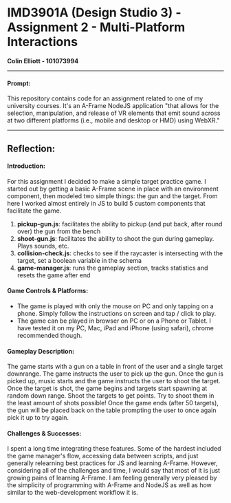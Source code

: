# IMD3901A (Design Studio 3) - Assignment 2 - Multi-Platform Interactions
**Colin Elliott - 101073994**

---

#### Prompt:
This repository contains code for an assignment related to one of my university courses. It's an A-Frame NodeJS application "that allows for the selection, manipulation, and release of VR elements that emit sound across at two different platforms (i.e., mobile and desktop or HMD) using WebXR."

---

## Reflection:

#### Introduction:
For this assignment I decided to make a simple target practice game. I started out by getting a basic A-Frame scene in place with an environment component, then modeled two simple things: the gun and the target. From here I worked almost entirely in JS to build 5 custom components that facilitate the game.

1. **pickup-gun.js**: facilitates the ability to pickup (and put back, after round over) the gun from the bench
2. **shoot-gun.js**: facilitates the ability to shoot the gun during gameplay. Plays sounds, etc.
3. **collision-check.js**: checks to see if the raycaster is intersecting with the target, set a boolean variable in the schema
4. **game-manager.js**: runs the gameplay section, tracks statistics and resets the game after end

#### Game Controls & Platforms:
- The game is played with only the mouse on PC and only tapping on a phone. Simply follow the instructions on screen and tap / click to play.
- The game can be played in browser on PC or on a Phone or Tablet. I have tested it on my PC, Mac, iPad and iPhone (using safari), chrome recommended though.

#### Gameplay Description:
The game starts with a gun on a table in front of the user and a single target downrange. The game instructs the user to pick up the gun. Once the gun is picked up, music starts and the game instructs the user to shoot the target. Once the target is shot, the game begins and targets start spawning at random down range. Shoot the targets to get points. Try to shoot them in the least amount of shots possible! Once the game ends (after 50 targets), the gun will be placed back on the table prompting the user to once again pick it up to try again.

#### Challenges & Successes:
I spent a long time integrating these features. Some of the hardest included the game manager's flow, accessing data between scripts, and just generally relearning best practices for JS and learning A-Frame. However, considering all of the challenges and time, I would say that most of it is just growing pains of learning A-Frame. I am feeling generally very pleased by the simplicity of programming with A-Frame and NodeJS as well as how similar to the web-development workflow it is. 
